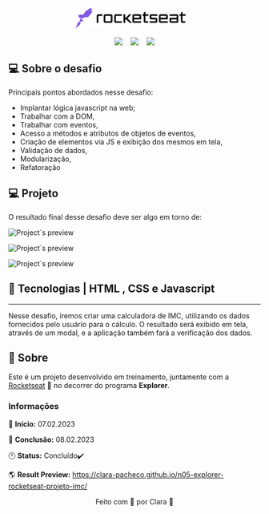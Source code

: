<div align="center">
<img width="220px" src="https://raw.githubusercontent.com/Rocketseat/awesome/master/assets/logo_rocketseat.png" alt="">&nbsp;&nbsp;&nbsp;
<img width="150px" src="https://www.rocketseat.com.br/_next/image?url=%2Fassets%2Flogos%2Fexplorer.svg&w=256&q=75"  alt="">
<br>
<p align="center">
<img src="https://img.shields.io/github/last-commit/Clara-Pacheco/n05-explorer-rocketseat-projeto-imc"/>&nbsp;&nbsp;&nbsp;
<img src="https://img.shields.io/github/repo-size/Clara-Pacheco/n05-explorer-rocketseat-projeto-imc"/>&nbsp;&nbsp;&nbsp;
<img src="https://img.shields.io/github/languages/count/Clara-Pacheco/n05-explorer-rocketseat-projeto-imc"/>
</p>
</div>

## 💻 Sobre o desafio

Principais pontos abordados nesse desafio:

- Implantar lógica javascript na web;
- Trabalhar com a DOM,
- Trabalhar com eventos,
- Acesso a métodos e atributos de objetos de eventos,
- Criação de elementos via JS e exibição dos mesmos em tela,
- Validação de dados,
- Modularização,
- Refatoração

## 💻 Projeto

O resultado final desse desafio deve ser algo em torno de:

![Project´s preview](https://github.com/Clara-Pacheco/n05-explorer-rocketseat-projeto-imc/blob/main/img-preview/screen1.png)

![Project´s preview](https://github.com/Clara-Pacheco/n05-explorer-rocketseat-projeto-imc/blob/main/img-preview/modal.png)

![Project´s preview](https://github.com/Clara-Pacheco/n05-explorer-rocketseat-projeto-imc/blob/main/img-preview/screen-error.png)

## 🧪 Tecnologias | HTML , CSS e Javascript
---
Nesse desafio, iremos criar uma calculadora de IMC, utilizando os dados fornecidos pelo usuário para o cálculo. O resultado será exibido em tela, através de um modal, e a aplicação também fará a verificação dos dados. 
##  📕 Sobre  

<p>Este é um projeto desenvolvido em treinamento, juntamente com a 
<a  href="https://www.rocketseat.com.br">Rocketseat</a> 🚀
no decorrer do programa <b>Explorer</b>.

### Informações  

📅 **Início:** 07.02.2023

📅 **Conclusão:** 08.02.2023

🕛 **Status:** Concluído✔️

🌎 **Result Preview:** https://clara-pacheco.github.io/n05-explorer-rocketseat-projeto-imc/

<div align="center">
Feito com 💜 por Clara 🚀
</div>
</p>
